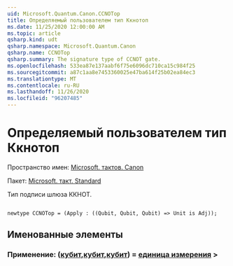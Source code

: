 ```yaml
---
uid: Microsoft.Quantum.Canon.CCNOTop
title: Определяемый пользователем тип Ккнотоп
ms.date: 11/25/2020 12:00:00 AM
ms.topic: article
qsharp.kind: udt
qsharp.namespace: Microsoft.Quantum.Canon
qsharp.name: CCNOTop
qsharp.summary: The signature type of CCNOT gate.
ms.openlocfilehash: 533ea87e137aabf6f75e6096dc710ca15c984f25
ms.sourcegitcommit: a87c1aa8e7453360025e47ba614f25b02ea84ec3
ms.translationtype: MT
ms.contentlocale: ru-RU
ms.lasthandoff: 11/26/2020
ms.locfileid: "96207485"
---
```

# <a name="ccnotop-user-defined-type"></a>Определяемый пользователем тип Ккнотоп

Пространство имен: [Microsoft. тактов. Canon](xref:Microsoft.Quantum.Canon)

Пакет: [Microsoft. такт. Standard](https://nuget.org/packages/Microsoft.Quantum.Standard)


Тип подписи шлюза ККНОТ.

```qsharp

newtype CCNOTop = (Apply : ((Qubit, Qubit, Qubit) => Unit is Adj));
```



## <a name="named-items"></a>Именованные элементы

### <a name="apply--qubitqubitqubit--unit--is-adj"></a>Применение: ([кубит](xref:microsoft.quantum.lang-ref.qubit),[кубит](xref:microsoft.quantum.lang-ref.qubit),[кубит](xref:microsoft.quantum.lang-ref.qubit)) = [единица измерения](xref:microsoft.quantum.lang-ref.unit) >

